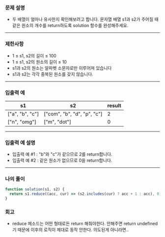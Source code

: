 ### 문제 설명

- 두 배열이 얼마나 유사한지 확인해보려고 합니다. 문자열 배열 s1과 s2가 주어질 때 같은 원소의 개수를 return하도록 solution 함수를 완성해주세요.

---

### 제한사항

- 1 ≤ s1, s2의 길이 ≤ 100
- 1 ≤ s1, s2의 원소의 길이 ≤ 10
- s1과 s2의 원소는 알파벳 소문자로만 이루어져 있습니다
- s1과 s2는 각각 중복된 원소를 갖지 않습니다.

---

### 입출력 예

| s1              | s2                          | result |
| --------------- | --------------------------- | ------ |
| ["a", "b", "c"] | ["com", "b", "d", "p", "c"] | 2      |
| ["n", "omg"]    | ["m", "dot"]                | 0      |

---

### 입출력 예 설명

- 입출력 예 #1 : "b"와 "c"가 같으므로 2를 return합니다.
- 입출력 예 #2 : 같은 원소가 없으므로 0을 return합니다.

---

### 나의 풀이

```javascript
function solution(s1, s2) {
  return s1.reduce((acc, cur) => (s2.includes(cur) ? acc + 1 : acc), 0);
}
```

### 회고

- reduce 메소드는 어떤 형태로든 return 해줘야한다. 안해주면 return undefined기 때문에 이후의 로직이 제대로 동작 안한다. 의도된게 아니라면..
